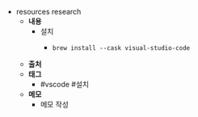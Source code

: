 - resources research
	- **내용**
		- 설치
			- ```shell
			  brew install --cask visual-studio-code
			  ```
	- **출처**
	- **태그**
		- #vscode #설치
	- **메모**
		- 메모 작성